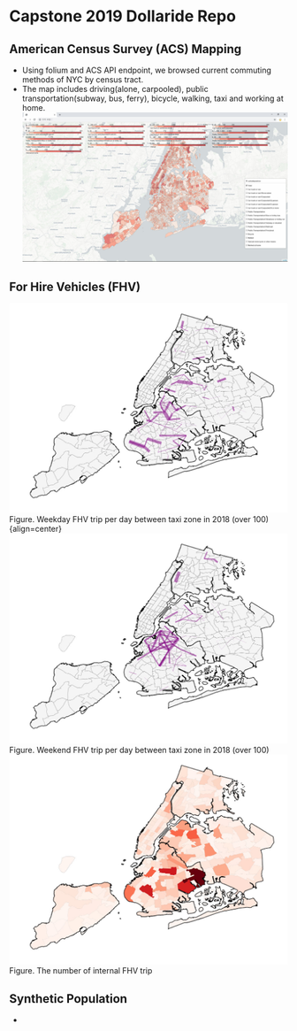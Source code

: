 # Capstone 2019 Dollaride Repo

## American Census Survey (ACS) Mapping
- Using folium and ACS API endpoint, we browsed current commuting methods of NYC by census tract.
- The map includes driving(alone, carpooled), public transportation(subway, bus, ferry), bicycle, walking, taxi and working at home.
![acs](./imgs/0_acs.jpg)

## For Hire Vehicles (FHV)
![fhv1](./imgs/1_week.jpg)
Figure. Weekday FHV trip per day between taxi zone in 2018 (over 100) {align=center}
![fhv2](./imgs/2_weekend.jpg)
Figure. Weekend FHV trip per day between taxi zone in 2018 (over 100)
![fhv3](./imgs/3_thematic.jpg)
Figure. The number of internal FHV trip

## Synthetic Population
- 
